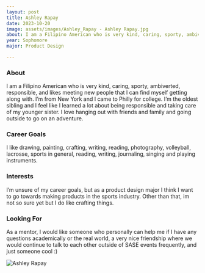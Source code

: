 ```yaml
---
layout: post
title: Ashley Rapay 
date: 2023-10-20
image: assets/images/Ashley_Rapay - Ashley Rapay.jpg
about: I am a Filipino American who is very kind, caring, sporty, ambiverted, responsible, and likes meeting new people that I can find myself getting along with. I’m from New York and I came to Philly for college. I’m the oldest sibling and I feel like I learned a lot about being responsible and taking care of my younger sister. I love hanging out with friends and family and going outside to go on an adventure. 
year: Sophomore
major: Product Design 

---
```


### About

I am a Filipino American who is very kind, caring, sporty, ambiverted, responsible, and likes meeting new people that I can find myself getting along with. I’m from New York and I came to Philly for college. I’m the oldest sibling and I feel like I learned a lot about being responsible and taking care of my younger sister. I love hanging out with friends and family and going outside to go on an adventure. 

### Career Goals

I like drawing, painting, crafting, writing, reading, photography, volleyball, lacrosse, sports in general, reading, writing, journaling, singing and playing instruments.  

### Interests

I’m unsure of my career goals, but as a product design major I think I want to go towards making products in the sports industry. Other than that, im not so sure yet but I do like crafting things. 

### Looking For

As a mentor, I would like someone who personally can help me if I have any questions academically or the real world, a very nice friendship where we would continue to talk to each other outside of SASE events frequently, and just someone cool :)

<div class="text-center my-5">
    <img src="https://sase-drexel.github.io/mentorship-2023/assets/images/Ashley_Rapay - Ashley Rapay.jpg" alt="Ashley Rapay" class="rounded post-img" />
</div>
